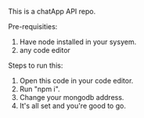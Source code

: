 This is a chatApp API repo. 

Pre-requisities:
1. Have node installed in your sysyem.
2. any code editor
   
Steps to run this:
1. Open this code in your code editor.
2. Run "npm i".
3. Change your mongodb address.
4. It's all set and you're good to go.
